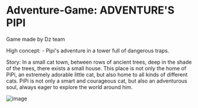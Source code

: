 # Adventure-Game: ADVENTURE'S PIPI
Game made by Dz team

High concept: - Pipi's adventure in a tower full of dangerous traps.

Story: In a small cat town, between rows of ancient trees, deep in the shade of the trees, there exists a small house. This place is not only the home of PiPi, an extremely adorable little cat, but also home to all kinds of different cats. PiPi is not only a smart and courageous cat, but also an adventurous soul, always eager to explore the world around him.

![image](https://github.com/minh152Dlz/Adventure-Game/assets/99807270/916f969f-6432-415c-aaa2-187efc81e66a)
